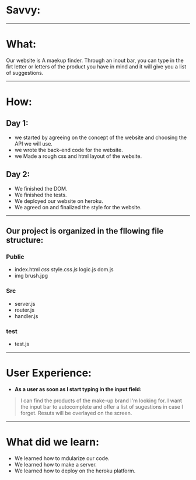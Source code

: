 # Savvy:

---

# What: 
Our website is A maekup finder. Through an inout bar, you can type in the firt letter or letters of the product
you have in mind and it will give you a list of suggestions. 

---

# How: 

## Day 1:
* we started by agreeing on the concept of the website and choosing the API we will use.
* we wrote the back-end code for the website.
* we Made a rough css and html layout of the website.

## Day 2:
* We finished the DOM.
* We finished the tests.
* We deployed our website on heroku. 
* We agreed on and finalized the style for the website.

---

## Our project is organized in the fllowing file structure:
### Public
* index.html
*css*
style.css
*js*
logic.js
dom.js
* img
brush.jpg
### Src
* server.js
* router.js
* handler.js
### test
* test.js

---

# User Experience:
* **As a user as soon as I start typing in the input field:**
>I can find the products of the make-up brand I'm looking for.
>I want the input bar to autocomplete and offer a list of sugestions in case I forget.
>Resuts will be overlayed on the screen.


---

# What did we learn:
* We learned how to mdularize our code.
* We learned how to make a server. 
* We learned how to deploy on the heroku platform.
